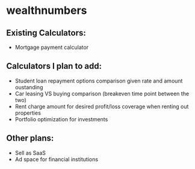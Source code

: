 # wealthnumbers

## Existing Calculators:
- Mortgage payment calculator

## Calculators I plan to add:
- Student loan repayment options comparison given rate and amount oustanding
- Car leasing VS buying comparison (breakeven time point between the two)
- Rent charge amount for desired profit/loss coverage when renting out properties
- Portfolio optimization for investments 

## Other plans:
- Sell as SaaS 
- Ad space for financial institutions 
